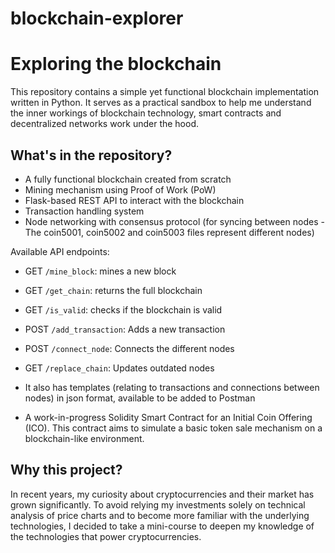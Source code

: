 # blockchain-explorer

# Exploring the blockchain

This repository contains a simple yet functional blockchain implementation written in Python. It serves as a practical sandbox to help me understand the inner workings of blockchain technology, smart contracts and decentralized networks work under the hood.

## What's in the repository?

- A fully functional blockchain created from scratch
- Mining mechanism using Proof of Work (PoW)
- Flask-based REST API to interact with the blockchain
- Transaction handling system
- Node networking with consensus protocol (for syncing between nodes - The coin5001, coin5002 and coin5003 files represent different nodes)

Available API endpoints:
  - GET `/mine_block`: mines a new block
  - GET `/get_chain`: returns the full blockchain
  - GET `/is_valid`: checks if the blockchain is valid
  - POST `/add_transaction`: Adds a new transaction
  - POST `/connect_node`: Connects the different nodes
  - GET `/replace_chain`: Updates outdated nodes

- It also has templates (relating to transactions and connections between nodes) in json format, available to be added to Postman
- A work-in-progress Solidity Smart Contract for an Initial Coin Offering (ICO). This contract aims to simulate a basic token sale mechanism on a blockchain-like environment.

## Why this project?

In recent years, my curiosity about cryptocurrencies and their market has grown significantly. 
To avoid relying my investments solely on technical analysis of price charts and to become more familiar with the underlying technologies, I decided to take a mini-course to deepen my knowledge of the technologies that power cryptocurrencies.

